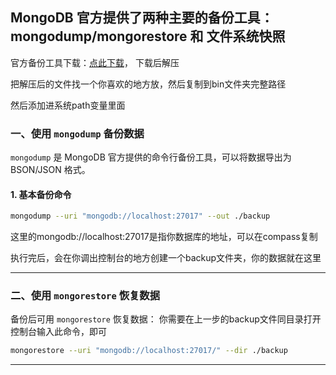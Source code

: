 MongoDB 官方提供了两种主要的备份工具：**mongodump/mongorestore** 和 **文件系统快照**
---
官方备份工具下载：[点此下载](https://fastdl.mongodb.org/tools/db/mongodb-database-tools-windows-x86_64-100.11.0.zip)，
下载后解压


把解压后的文件找一个你喜欢的地方放，然后复制到bin文件夹完整路径

然后添加进系统path变量里面


### 一、使用 `mongodump` 备份数据
`mongodump` 是 MongoDB 官方提供的命令行备份工具，可以将数据导出为 BSON/JSON 格式。
#### 1. **基本备份命令**
```bash
mongodump --uri "mongodb://localhost:27017" --out ./backup
```
这里的mongodb://localhost:27017是指你数据库的地址，可以在compass复制

执行完后，会在你调出控制台的地方创建一个backup文件夹，你的数据就在这里

---
### 二、使用 `mongorestore` 恢复数据
备份后可用 `mongorestore` 恢复数据：
你需要在上一步的backup文件同目录打开控制台输入此命令，即可
```bash
mongorestore --uri "mongodb://localhost:27017/" --dir ./backup
```
---
